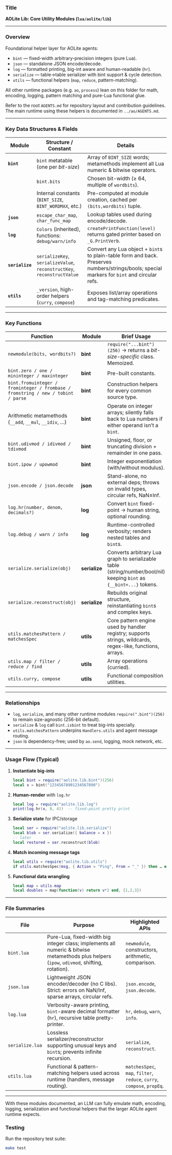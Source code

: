 ### Title

**AOLite Lib: Core Utility Modules (`lua/aolite/lib`)**

---

### Overview

Foundational helper layer for AOLite agents:

* `bint` — fixed-width arbitrary-precision integers (pure Lua).
* `json` — standalone JSON encode/decode.
* `log` — formatted printing, big-int aware and human-readable (`hr`).
* `serialize` — table→table serializer with bint support & cycle detection.
* `utils` — functional helpers (`map`, `reduce`, pattern-matching).

All other runtime packages (e.g. `ao`, `process`) lean on this folder for math, encoding, logging, pattern matching and pure-Lua functional glue.

Refer to the root `AGENTS.md` for repository layout and contribution guidelines. The main runtime using these helpers is documented in `../ao/AGENTS.md`.

---

### Key Data Structures & Fields

| Module          | Structure / Constant                                                   | Details                                                                                                                                       |
| --------------- | ---------------------------------------------------------------------- | --------------------------------------------------------------------------------------------------------------------------------------------- |
| **`bint`**      | `bint` metatable (one per *bit-size*)                                  | Array of `BINT_SIZE` words; metamethods implement all Lua numeric & bitwise operators.                                                        |
|                 | `bint.bits`                                                            | Chosen bit-width (≥ 64, multiple of `wordbits`).                                                                                              |
|                 | Internal constants (`BINT_SIZE`, `BINT_WORDMAX`, etc.)                 | Pre-computed at module creation, cached per `(bits,wordbits)` tuple.                                                                          |
| **`json`**      | `escape_char_map`, `char_func_map`                                     | Lookup tables used during encode/decode.                                                                                                      |
| **`log`**       | `Colors` (inherited), functions: `debug/warn/info`                     | `createPrintFunction(level)` returns gated printer based on `_G.PrintVerb`.                                                                   |
| **`serialize`** | `serializeKey`, `serializeValue`, `reconstructKey`, `reconstructValue` | Convert any Lua object + `bint`s to plain-table form and back. Preserves numbers/strings/bools; special markers for `bint` and circular refs. |
| **`utils`**     | `_version`, high-order helpers (`curry`, `compose`)                    | Exposes list/array operations and tag-matching predicates.                                                                                    |

---

### Key Functions

| Function                                                                         | Module        | Brief Usage                                                                                                          |
| -------------------------------------------------------------------------------- | ------------- | -------------------------------------------------------------------------------------------------------------------- |
| `newmodule(bits, wordbits?)`                                                     | **bint**      | `require("...bint")(256)` → returns a *bit-size-specific* class. Memoized.                                           |
| `bint.zero / one / mininteger / maxinteger`                                      | **bint**      | Pre-built constants.                                                                                                 |
| `bint.fromuinteger / frominteger / frombase / fromstring / new / tobint / parse` | **bint**      | Construction helpers for every common source type.                                                                   |
| Arithmetic metamethods (`__add`, `__mul`, `__idiv`, …)                           | **bint**      | Operate on integer arrays; silently falls back to Lua numbers if either operand isn’t a `bint`.                      |
| `bint.udivmod / idivmod / tdivmod`                                               | **bint**      | Unsigned, floor, or truncating division + remainder in one pass.                                                     |
| `bint.ipow / upowmod`                                                            | **bint**      | Integer exponentiation (with/without modulus).                                                                       |
| `json.encode / json.decode`                                                      | **json**      | Stand-alone, no external deps; throws on invalid types, circular refs, NaN±Inf.                                      |
| `log.hr(number, denom, decimals?)`                                               | **log**       | Convert `bint` fixed-point → human string, optional rounding.                                                        |
| `log.debug / warn / info`                                                        | **log**       | Runtime-controlled verbosity; renders nested tables and `bint`s.                                                     |
| `serialize.serialize(obj)`                                                       | **serialize** | Converts arbitrary Lua graph to serializable table (string/number/bool/nil) keeping `bint` as `{__bint=...}` tokens. |
| `serialize.reconstruct(obj)`                                                     | **serialize** | Rebuilds original structure, reinstantiating `bint`s and complex keys.                                               |
| `utils.matchesPattern / matchesSpec`                                             | **utils**     | Core pattern engine used by handler registry; supports strings, wildcards, regex-like, functions, arrays.            |
| `utils.map / filter / reduce / find`                                             | **utils**     | Array operations (curried).                                                                                          |
| `utils.curry, compose`                                                           | **utils**     | Functional composition utilities.                                                                                    |

---

### Relationships

* `log`, `serialize`, and many other runtime modules `require(".bint")(256)` to remain size-agnostic (256-bit default).
* `serialize` & `log` call `bint.isbint` to treat big-ints specially.
* `utils.matchesPattern` underpins `Handlers.utils` and agent message routing.
* `json` is dependency-free; used by `ao.send`, logging, mock network, etc.

---

### Usage Flow (Typical)

1. **Instantiate big-ints**

   ```lua
   local bint = require("aolite.lib.bint")(256)
   local x = bint("12345678901234567890")
   ```
2. **Human-render** with `log.hr`

   ```lua
   local log = require("aolite.lib.log")
   print(log.hr(x, 8, 4))  -- fixed-point pretty print
   ```
3. **Serialize state** for IPC/storage

   ```lua
   local ser = require("aolite.lib.serialize")
   local blob = ser.serialize({ balance = x })
   -- later
   local restored = ser.reconstruct(blob)
   ```
4. **Match incoming message tags**

   ```lua
   local utils = require("aolite.lib.utils")
   if utils.matchesSpec(msg, { Action = "Ping", From = "_" }) then … end
   ```
5. **Functional data wrangling**

   ```lua
   local map = utils.map
   local doubles = map(function(v) return v*2 end, {1,2,3})
   ```

---

### File Summaries

| File            | Purpose                                                                                                                                     | Highlighted APIs                                                        |
| --------------- | ------------------------------------------------------------------------------------------------------------------------------------------- | ----------------------------------------------------------------------- |
| `bint.lua`      | Pure-Lua, fixed-width big integer class; implements all numeric & bitwise metamethods plus helpers (`ipow`, `udivmod`, shifting, rotation). | `newmodule`, constructors, arithmetic, comparison.                      |
| `json.lua`      | Lightweight JSON encoder/decoder (no C libs). Strict: errors on NaN/Inf, sparse arrays, circular refs.                                      | `json.encode`, `json.decode`.                                           |
| `log.lua`       | Verbosity-aware printing, `bint`-aware decimal formatter (`hr`), recursive table pretty-printer.                                            | `hr`, `debug`, `warn`, `info`.                                          |
| `serialize.lua` | Lossless serializer/reconstructor supporting unusual keys and `bint`s; prevents infinite recursion.                                         | `serialize`, `reconstruct`.                                             |
| `utils.lua`     | Functional & pattern-matching helpers used across runtime (handlers, message routing).                                                      | `matchesSpec`, `map`, `filter`, `reduce`, `curry`, `compose`, `propEq`. |

---

With these modules documented, an LLM can fully emulate math, encoding, logging, serialization and functional helpers that the larger AOLite agent runtime expects.

### Testing

Run the repository test suite:

```bash
make test
```
